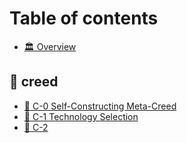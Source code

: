 # Table of contents

* [🏛️ Overview](README.md)

## 📑 creed

* [📄 C-0 Self-Constructing Meta-Creed](creed/c-0-self-constructing-meta-creed.md)
* [📄 C-1 Technology Selection](creed/c-1.md)
* [📄 C-2](creed/c-2.md)
